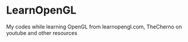# LearnOpenGL
My codes while learning OpenGL from learnopengl.com, TheCherno on youtube and other resources
